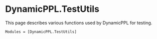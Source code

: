 # DynamicPPL.TestUtils

This page describes various functions used by DynamicPPL for testing.

```@autodocs
Modules = [DynamicPPL.TestUtils]
```
